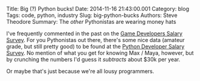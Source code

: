 Title: Big (?) Python bucks!
Date: 2014-11-16 21:43:00.001
Category: blog
Tags: code, python, industry
Slug: big-python-bucks
Authors: Steve Theodore
Summary: The _other_ Pythonistas are wearing money hats

I've frequently commented in the past on the [Game Developers Salary Survey](http://www.gamasutra.com/view/news/221533/Game_Developer_Salary_Survey_2014_The_results_are_in.php).  For you Pythonistas out there, there's some nice data
(amateur grade, but still pretty good) to be found at the [Python Developer Salary Survey](http://nbviewer.ipython.org/github/agilevic/pystreet/blob/master/notebooks/PyStreet%20Python%20Developer%20Salary%20Survey%20Results.ipynb).
No mention of what you get for knowing Max / Maya, however, but by crunching
the numbers I'd guess it _subtracts_ about $30k per year.  
  
Or maybe that's just because we're all lousy programmers.  
  
  


